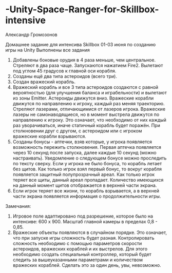 # -Unity-Space-Ranger-for-Skillbox-intensive
Александр Громозонов

Домашнее задание для интенсива Skillbox 01-03 июня по созданию игры на Unity
Выполнены все задания

1) Добавлены боковые орудия в 4 раза меньше, чем центральное. Стреляют в два раза чаще. Запускаются нажатием Fire2.
Вылетают под углом 45 градусов к главной оси корабля.
2) Созданы ещё два типа астероидов (всего три).
3) Создан вражеский корабль.
4) Вражеский корабль и все 3 типа астероидов создаются с равной вероятностью (для улучшения баланса и играбельности)
и вылетают из зоны Emitter. Астероиды движутся вниз. Вражеские корабли движутся по направлению к игроку, каждый раз
меняя траекторию. Стреляют лазерами, отличающимися от лазеров игрока. Вражеские лазеры не самонаводящиеся,
но в момент выстрела движутся по направлению к игроку. Это означает, что необходимо от них каждый раз
уворачиваться, иначе статичный корабль будет поражён. При столкновении друг с другом, с астероидом или с игроком
вражеские корабли взрываются.
5) Созданы бонусы - аптечки, взяв которые, у игрока появляется возможность пережить столкновения. Первая аптечка
появляется через 10 секунд после запуска, далее каждые 10 секунд (можно настраивать). Уведомление о следующем бонусе
можно проследить по тексту сверху. Если у игрока не было бонуса, то корабль летает без щитов. Как только игрок взял
первый бонус, то вокруг корабля появляется защитный полупрозрачный ареал. Как только игрок теряет все щиты, данный
ареал пропадает. Количество имеющихся на данный момент щитов отображается в верхней части экрана.
6) Если игрок теряет все жизни, то корабль взрывается, а в верхней части экрана появляется информация о продолжительности игры.

Замечания:
1) Игровое поле адаптировано под разрешение, которое было на интенсиве: 600 х 900. Масштаб главной камеры в
пределах 0,8 - 0,85.
2) Вражеские объекты появляются в случайном порядке. Это означает, что при запуске игры сложность будет разная.
Контролировать сложность необходимо с помощью параметров скорости астероидов, вражеских кораблей и их выстрелов.
Для этого необходимо создать специальный контроллер, который будет следить за вышеуказанными параметрами и количеством
вражеских кораблей. Сделать это за один день, увы, невозможно.
